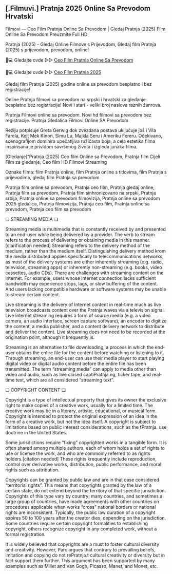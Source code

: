 ## [.Filmuvi.] Pratnja 2025 Online Sa Prevodom Hrvatski

Filmovi — Ceo Film Pratnja Online Sa Prevodom | Gledaj Pratnja (2025) Film Online Sa Prevodom Preuzmite Full HD

Pratnja (2025) - Gledaj Online Filmove s Prijevodom, Gledaj film Pratnja (2025) s prijevodom, prevodom, online!

📱💻 Gledajte ovde ▷▷ [Ceo Film Pratnja Online Sa Prevodom](https://t.co/FpLDdEx0wJ)

📱💻 Gledajte ovde ▷▷ [Ceo Film Pratnja 2025](https://t.co/FpLDdEx0wJ)

Gledaj film Pratnja (2025) godine online sa prevodom besplatno i bez registracije!

Online Pratnja filmovi sa prevodom na srpski i hrvatski za gledanje besplatno bez registracije! Novi i stari - veliki broj naslova raznih žanrova.

Pratnja Filmovi online sa prevodom. Novi hd filmovi sa prevodom bez registracije. Pratnja Gledalica Filmovi Online SA Prevodom

Režiju potpisuje Greta Gerwig dok zvezdana postava uključuje još i Vila Farela, Kejt Mek Kinon, Simu Lu, Majkla Seru i Ameriku Fereru. Očekivano, scenografijom dominira upečatljiva ružičasta boja, a cela estetika filma inspirisana je prividom savršenog života i izgleda junaka filma.

[Gledanje]“Pratnja (2025) Ceo film Online sa Prevodom, Pratnja film Cijeli Film za gledanje, Ceo film HD Filmovi Streaming

Oznake filma: film Pratnja online, film Pratnja online s titlovima, film Pratnja s prijevodima, gledaj film Pratnja sa prevodom

Pratnja film online sa prevodom, Pratnja ceo film, Pratnja gledaj online, Pratnja film sa prevodom, Pratnja film sinhronizovano na srpski, Pratnja srbija, Pratnja online sa prevodom filmovizija, Pratnja online sa prevodom 2025 gledalica, Pratnja filmovizija, Pratnja ceo film, Pratnja online sa prevodom, Pratnja ceo film sa prevodom

❏ STREAMING MEDIA ❏

Streaming media is multimedia that is constantly received by and presented to an end-user while being delivered by a provider. The verb to stream refers to the process of delivering or obtaining media in this manner.[clarification needed] Streaming refers to the delivery method of the medium, rather than the medium itself. Distinguishing delivery method krom the media distributed applies specifically to telecommunications networks, as most of the delivery systems are either inherently streaming (e.g. radio, television, streaming apps) or inherently non-streaming (e.g. books, video cassettes, audio CDs). There are challenges with streaming content on the Internet. For example, users whose Internet connection lacks sufficient bandwidth may experience stops, lags, or slow buffering of the content. And users lacking compatible hardware or software systems may be unable to stream certain content.

Live streaming is the delivery of Internet content in real-time much as live television broadcasts content over the Pratnja.waves via a television signal. Live internet streaming requires a form of source media (e.g. a video camera, an audio interface, screen capture software), an encoder to digitize the content, a media publisher, and a content delivery network to distribute and deliver the content. Live streaming does not need to be recorded at the origination point, although it krequently is.

Streaming is an alternative to file downloading, a process in which the end-user obtains the entire file for the content before watching or listening to it. Through streaming, an end-user can use their media player to start playing digital video or digital audio content before the entire file has been transmitted. The term “streaming media” can apply to media other than video and audio, such as live closed captiPratnja.ng, ticker tape, and real-time text, which are all considered “streaming text”.

❏ COPYRIGHT CONTENT ❏

Copyright is a type of intellectual property that gives its owner the exclusive right to make copies of a creative work, usually for a limited time. The creative work may be in a literary, artistic, educational, or musical form. Copyright is intended to protect the original expression of an idea in the form of a creative work, but not the idea itself. A copyright is subject to limitations based on public interest considerations, such as the fPratnja. use doctrine in the United States.

Some jurisdictions require “fixing” copyrighted works in a tangible form. It is often shared among multiple authors, each of whom holds a set of rights to use or license the work, and who are commonly referred to as rights holders.[citation needed] These rights krequently include reproduction, control over derivative works, distribution, public performance, and moral rights such as attribution.

Copyrights can be granted by public law and are in that case considered “territorial rights”. This means that copyrights granted by the law of a certain state, do not extend beyond the territory of that specific jurisdiction. Copyrights of this type vary by country; many countries, and sometimes a large group of countries, have made agreements with other countries on procedures applicable when works “cross” national borders or national rights are inconsistent. Typically, the public law duration of a copyright expires 50 to 100 years after the creator dies, depending on the jurisdiction. Some countries require certain copyright formalities to establishing copyright, others recognize copyright in any completed work, without a formal registration.

It is widely believed that copyrights are a must to foster cultural diversity and creativity. However, Parc argues that contrary to prevailing beliefs, imitation and copying do not rePratnja.t cultural creativity or diversity but in fact support them further. This argument has been supported by many examples such as Millet and Van Gogh, Picasso, Manet, and Monet, etc.
